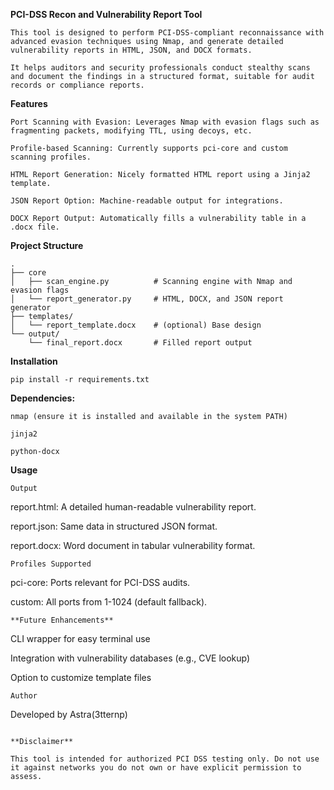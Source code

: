 **PCI-DSS Recon and Vulnerability Report Tool**
```
This tool is designed to perform PCI-DSS-compliant reconnaissance with advanced evasion techniques using Nmap, and generate detailed vulnerability reports in HTML, JSON, and DOCX formats.

It helps auditors and security professionals conduct stealthy scans and document the findings in a structured format, suitable for audit records or compliance reports.
```
**Features**
```
Port Scanning with Evasion: Leverages Nmap with evasion flags such as fragmenting packets, modifying TTL, using decoys, etc.

Profile-based Scanning: Currently supports pci-core and custom scanning profiles.

HTML Report Generation: Nicely formatted HTML report using a Jinja2 template.

JSON Report Option: Machine-readable output for integrations.

DOCX Report Output: Automatically fills a vulnerability table in a .docx file.
```
**Project Structure**
```
.
├── core
│   ├── scan_engine.py          # Scanning engine with Nmap and evasion flags
│   └── report_generator.py     # HTML, DOCX, and JSON report generator
├── templates/
│   └── report_template.docx    # (optional) Base design
└── output/
    └── final_report.docx       # Filled report output
```
**Installation**
```
pip install -r requirements.txt
```
**Dependencies:**
```
nmap (ensure it is installed and available in the system PATH)

jinja2

python-docx
```
**Usage**

```
Output

```
report.html: A detailed human-readable vulnerability report.

report.json: Same data in structured JSON format.

report.docx: Word document in tabular vulnerability format.
```
Profiles Supported
```
pci-core: Ports relevant for PCI-DSS audits.

custom: All ports from 1-1024 (default fallback).
```
**Future Enhancements**
```
CLI wrapper for easy terminal use

Integration with vulnerability databases (e.g., CVE lookup)

Option to customize template files
```
Author
```
Developed by Astra(3tternp)
```

**Disclaimer**

This tool is intended for authorized PCI DSS testing only. Do not use it against networks you do not own or have explicit permission to assess.
